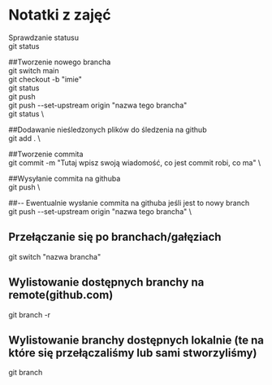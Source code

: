 # Notatki z zajęć
Sprawdzanie statusu\
git status

##Tworzenie nowego brancha \
git switch main \
git checkout -b "imie" \
git status \
git push \
git push --set-upstream origin "nazwa tego brancha" \
git status \


##Dodawanie nieśledzonych plików do śledzenia  na github \
git add . \

##Tworzenie commita\
git commit -m "Tutaj wpisz swoją wiadomość, co jest commit robi, co ma" \

##Wysyłanie commita na githuba \
git push \

##-- Ewentualnie wysłanie commita na githuba jeśli jest to nowy branch \
git push --set-upstream origin "nazwa tego brancha" \

## Przełączanie się po branchach/gałęziach
git switch "nazwa brancha"

## Wylistowanie dostępnych branchy na remote(github.com)
git branch -r 

## Wylistowanie branchy dostępnych lokalnie (te na które się przełączaliśmy lub sami stworzyliśmy)
git branch



